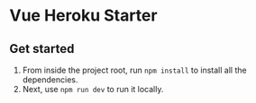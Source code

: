# Vue Heroku Starter

## Get started

1. From inside the project root, run `npm install` to install all the dependencies.
2. Next, use `npm run dev` to run it locally.
